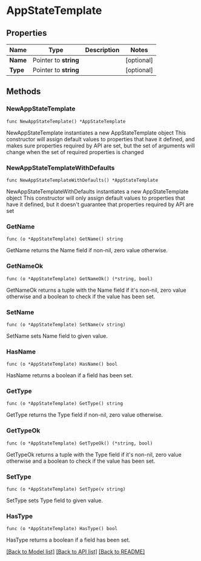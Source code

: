 # AppStateTemplate

## Properties

Name | Type | Description | Notes
------------ | ------------- | ------------- | -------------
**Name** | Pointer to **string** |  | [optional] 
**Type** | Pointer to **string** |  | [optional] 

## Methods

### NewAppStateTemplate

`func NewAppStateTemplate() *AppStateTemplate`

NewAppStateTemplate instantiates a new AppStateTemplate object
This constructor will assign default values to properties that have it defined,
and makes sure properties required by API are set, but the set of arguments
will change when the set of required properties is changed

### NewAppStateTemplateWithDefaults

`func NewAppStateTemplateWithDefaults() *AppStateTemplate`

NewAppStateTemplateWithDefaults instantiates a new AppStateTemplate object
This constructor will only assign default values to properties that have it defined,
but it doesn't guarantee that properties required by API are set

### GetName

`func (o *AppStateTemplate) GetName() string`

GetName returns the Name field if non-nil, zero value otherwise.

### GetNameOk

`func (o *AppStateTemplate) GetNameOk() (*string, bool)`

GetNameOk returns a tuple with the Name field if it's non-nil, zero value otherwise
and a boolean to check if the value has been set.

### SetName

`func (o *AppStateTemplate) SetName(v string)`

SetName sets Name field to given value.

### HasName

`func (o *AppStateTemplate) HasName() bool`

HasName returns a boolean if a field has been set.

### GetType

`func (o *AppStateTemplate) GetType() string`

GetType returns the Type field if non-nil, zero value otherwise.

### GetTypeOk

`func (o *AppStateTemplate) GetTypeOk() (*string, bool)`

GetTypeOk returns a tuple with the Type field if it's non-nil, zero value otherwise
and a boolean to check if the value has been set.

### SetType

`func (o *AppStateTemplate) SetType(v string)`

SetType sets Type field to given value.

### HasType

`func (o *AppStateTemplate) HasType() bool`

HasType returns a boolean if a field has been set.


[[Back to Model list]](../README.md#documentation-for-models) [[Back to API list]](../README.md#documentation-for-api-endpoints) [[Back to README]](../README.md)


